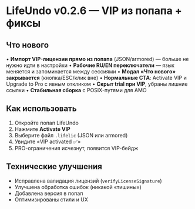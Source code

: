 # LifeUndo v0.2.6 — VIP из попапа + фиксы

## Что нового

• **Импорт VIP-лицензии прямо из попапа** (JSON/armored) — больше не нужно идти в настройки
• **Рабочие RU/EN переключатели** — язык меняется и запоминается между сессиями
• **Модал «Что нового» закрывается** (кнопка/ESC/клик вне)
• **Нормальные CTA**: Activate VIP и Upgrade to Pro с явным откликом
• **Скрыт trial при VIP**, убраны лишние ссылки
• **Стабильная сборка** с POSIX-путями для AMO

## Как использовать

1. Откройте попап LifeUndo
2. Нажмите **Activate VIP**
3. Выберите файл `.lifelic` (JSON или armored)
4. Увидите «VIP activated ✅»
5. PRO-ограничения исчезнут, появится VIP-бейдж

## Технические улучшения

- Исправлена валидация лицензий (`verifyLicenseSignature`)
- Улучшена обработка ошибок (никакой «тишины»)
- Добавлена версия в попап
- Оптимизированы стили и UX































